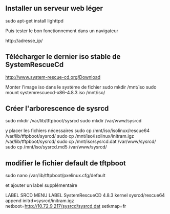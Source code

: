 ## Installer un serveur web léger
sudo apt-get install lighttpd

Puis tester le bon fonctionnement dans un navigateur

http://adresse_ip/

## Télécharger le dernier iso stable de SystemRescueCd
http://www.system-rescue-cd.org/Download

Monter l'image iso dans le système de fichier
sudo mkdir /mnt/iso
sudo mount systemrescuecd-x86-4.8.3.iso /mnt/iso/

## Créer l'arborescence de sysrcd
sudo mkdir /var/lib/tftpboot/sysrcd
sudo mkdir /var/www/sysrcd

y placer les fichiers nécessaires
sudo cp /mnt/iso/isolinux/rescue64 /var/lib/tftpboot/sysrcd/
sudo cp /mnt/iso/isolinux/initram.igz /var/lib/tftpboot/sysrcd/
sudo cp /mnt/iso/sysrcd.dat /var/www/sysrcd/
sudo cp /mnt/iso/sysrcd.md5  /var/www/sysrcd/

## modifier le fichier default de tftpboot

sudo nano /var/lib/tftpboot/pxelinux.cfg/default 

et ajouter un label supplémentaire 

LABEL SRCD
	MENU LABEL SystemRescueCD 4.8.3
	kernel sysrcd/rescue64
	append initrd=sysrcd/initram.igz netboot=http://10.72.9.217/sysrcd/sysrcd.dat setkmap=fr

